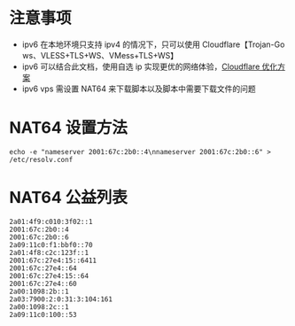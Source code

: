 # 注意事项

- ipv6 在本地环境只支持 ipv4 的情况下，只可以使用 Cloudflare【Trojan-Go ws、VLESS+TLS+WS、VMess+TLS+WS】
- ipv6 可以结合此文档，使用自选 ip 实现更优的网络体验，[Cloudflare 优化方案](https://github.com/afandiazmi/v2RayVPN/main/blob/main/documents/optimize_V2Ray.md)
- ipv6 vps 需设置 NAT64 来下载脚本以及脚本中需要下载文件的问题

# NAT64 设置方法

```
echo -e "nameserver 2001:67c:2b0::4\nnameserver 2001:67c:2b0::6" > /etc/resolv.conf
```

# NAT64 公益列表

```
2a01:4f9:c010:3f02::1
2001:67c:2b0::4
2001:67c:2b0::6
2a09:11c0:f1:bbf0::70
2a01:4f8:c2c:123f::1
2001:67c:27e4:15::6411
2001:67c:27e4::64
2001:67c:27e4:15::64
2001:67c:27e4::60
2a00:1098:2b::1
2a03:7900:2:0:31:3:104:161
2a00:1098:2c::1
2a09:11c0:100::53
```
